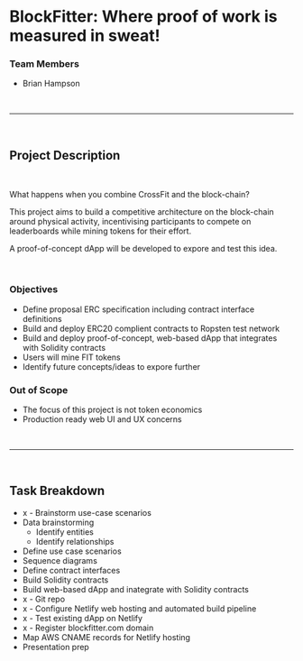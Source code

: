 # BlockFitter: Where proof of work is measured in sweat!

### Team Members 
* Brian Hampson

<br>

- - -

<br>

## Project Description

<br>

What happens when you combine CrossFit and the block-chain?

This project aims to build a competitive architecture on the block-chain around physical activity, incentivising participants to compete on leaderboards while mining tokens for their effort.

A proof-of-concept dApp will be developed to expore and test this idea.

<br>

### Objectives
* Define proposal ERC specification including contract interface definitions
* Build and deploy ERC20 complient contracts to Ropsten test network
* Build and deploy proof-of-concept, web-based dApp that integrates with Solidity contracts
* Users will mine FIT tokens
* Identify future concepts/ideas to expore further

### Out of Scope
* The focus of this project is not token economics
* Production ready web UI and UX concerns

<br>

- - -

<br>

## Task Breakdown

* x - Brainstorm use-case scenarios 
* Data brainstorming
    * Identify entities
    * Identify relationships
* Define use case scenarios
* Sequence diagrams
* Define contract interfaces
* Build Solidity contracts
* Build web-based dApp and inategrate with Solidity contracts
* x - Git repo
* x - Configure Netlify web hosting and automated build pipeline
* x - Test existing dApp on Netlify
* x - Register blockfitter.com domain
* Map AWS CNAME records for Netlify hosting
* Presentation prep